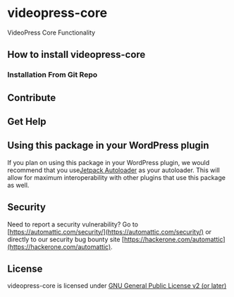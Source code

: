 # videopress-core

VideoPress Core Functionality

## How to install videopress-core

### Installation From Git Repo

## Contribute

## Get Help

## Using this package in your WordPress plugin

If you plan on using this package in your WordPress plugin, we would recommend that you use[Jetpack Autoloader](https://packagist.org/packages/automattic/jetpack-autoloader) as your autoloader. This will allow for maximum interoperability with other plugins that use this package as well.

## Security

Need to report a security vulnerability? Go to [https://automattic.com/security/](https://automattic.com/security/) or directly to our security bug bounty site [https://hackerone.com/automattic](https://hackerone.com/automattic).

## License

videopress-core is licensed under [GNU General Public License v2 (or later)](./LICENSE.txt)

